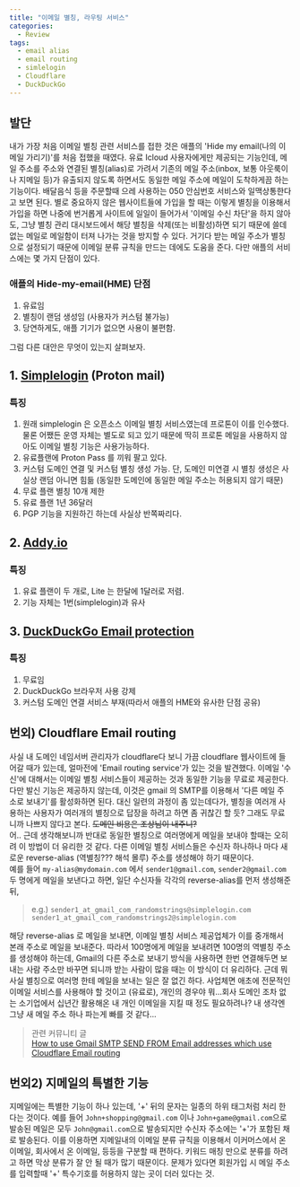 ```yaml
---
title: "이메일 별칭, 라우팅 서비스"
categories:
  - Review
tags:
  - email alias
  - email routing
  - simlelogin
  - Cloudflare
  - DuckDuckGo
---
```


## 발단

내가 가장 처음 이메일 별칭 관련 서비스를 접한 것은 애플의 'Hide my email(나의 이메일 가리기)'를 처음 접했을 때였다. 유료 Icloud 사용자에게만 제공되는 기능인데, 메일 주소를 주소와 연결된 별칭(alias)로 가려서 기존의 메일 주소(inbox, 보통 아웃룩이나 지메일 등)가 유출되지 않도록 하면서도 동일한 메일 주소에 메일이 도착하게끔 하는 기능이다. 배달음식 등을 주문할때 으레 사용하는 050 안심번호 서비스와 일맥상통한다고 보면 된다. 별로 중요하지 않은 웹사이트들에 가입을 할 때는 이렇게 별칭을 이용해서 가입을 하면 나중에 번거롭게 사이트에 일일이 들어가서 '이메일 수신 차단'을 하지 않아도, 그냥 별칭 관리 대시보드에서 해당 별칭을 삭제(또는 비활성)하면 되기 때문에 쓸데 없는 메일로 메일함이 터져 나가는 것을 방지할 수 있다. 거기다 받는 메일 주소가 별칭으로 설정되기 때문에 이메일 분류 규칙을 만드는 데에도 도움을 준다. 다만 애플의 서비스에는 몇 가지 단점이 있다.

### 애플의 Hide-my-email(HME) 단점

1. 유료임
2. 별칭이 랜덤 생성임 (사용자가 커스텀 불가능)
3. 당연하게도, 애플 기기가 없으면 사용이 불편함. 

그럼 다른 대안은 무엇이 있는지 살펴보자.

## 1. [Simplelogin](https://simplelogin.io/) (Proton mail)

### 특징

1. 원래 simplelogin 은 오픈소스 이메일 별칭 서비스였는데 프로톤이 이를 인수했다. 물론 어쨌든 운영 자체는 별도로 되고 있기 때문에 딱히 프로톤 메일을 사용하지 않아도 이메일 별칭 기능은 사용가능하다.
2. 유료플랜에 Proton Pass 를 끼워 팔고 있다.
3. 커스텀 도메인 연결 및 커스텀 별칭 생성 가능. 단, 도메인 미연결 시 별칭 생성은 사실상 랜덤 아니면 힘듦 (동일한 도메인에 동일한 메일 주소는 허용되지 않기 때문)
4. 무료 플랜 별칭 10개 제한
5. 유료 플랜 1년 36달러
6. PGP 기능을 지원하긴 하는데 사실상 반쪽짜리다.

## 2. [Addy.io](https://addy.io/)

### 특징

1. 유료 플랜이 두 개로, Lite 는 한달에 1달러로 저렴.
2. 기능 자체는 1번(simplelogin)과 유사

## 3. [DuckDuckGo Email protection](https://duckduckgo.com/email/)

### 특징

1. 무료임
2. DuckDuckGo 브라우저 사용 강제
3. 커스텀 도메인 연결 서비스 부재(따라서 애플의 HME와 유사한 단점 공유)

## 번외) Cloudflare Email routing

사실 내 도메인 네임서버 관리자가 cloudflare다 보니 가끔 cloudflare 웹사이트에 들어갈 때가 있는데, 얼마전에 'Email routing service'가 있는 것을 발견했다. 이메일 '수신'에 대해서는 이메일 별칭 서비스들이 제공하는 것과 동일한 기능을 무료로 제공한다. 다만 발신 기능은 제공하지 않는데, 이것은 gmail 의 SMTP를 이용해서 '다른 메일 주소로 보내기'를 활성화하면 된다. 대신 일련의 과정이 좀 있는데다가, 별칭을 여러개 사용하는 사용자가 여러개의 별칭으로 답장을 하려고 하면 좀 귀찮긴 할 듯? 그래도 무료니까 나쁘지 않다고 본다. ~~도메인 비용은 조상님이 내주니?~~  
어.. 근데 생각해보니까 반대로 동일한 별칭으로 여러명에게 메일을 보내야 할때는 오히려 이 방법이 더 유리한 것 같다. 다른 이메일 별칭 서비스들은 수신자 하나하나 마다 새로운 reverse-alias (역별칭??? 해석 몰루) 주소를 생성해야 하기 때문이다.  
예를 들어 `my-alias@mydomain.com` 에서 `sender1@gmail.com`, `sender2@gmail.com` 두 명에게 메일을 보낸다고 하면, 일단 수신자들 각각의 reverse-alias를 먼저 생성해준 뒤,

> e.g.)     `sender1_at_gmail_com_randomstrings@simplelogin.com`
> `sender1_at_gmail_com_randomstrings2@simplelogin.com`

해당 reverse-alias 로 메일을 보내면, 이메일 별칭 서비스 제공업체가 이를 중개해서 본래 주소로 메일을 보내준다. 따라서 100명에게 메일을 보내려면 100명의 역별칭 주소를 생성해야 하는데, Gmail의 다른 주소로 보내기 방식을 사용하면 한번 연결해두면 보내는 사람 주소만 바꾸면 되니까 받는 사람이 많을 때는 이 방식이 더 유리하다. 근데 뭐 사실 별칭으로 여러명 한테 메일을 보내는 일은 잘 없긴 하다. 사업체면 애초에 전문적인 이메일 서비스를 사용해야 할 것이고 (유료로), 개인의 경우야 뭐...회사 도메인 조차 없는 소기업에서 십년간 활용해온 내 개인 이메일을 지킬 때 정도 필요하려나? 내 생각엔 그냥 새 메일 주소 하나 파는게 빠를 것 같다...

> 관련 커뮤니티 글  
> [How to use Gmail SMTP SEND FROM Email addresses which use Cloudflare Email routing](https://community.cloudflare.com/t/solved-how-to-use-gmail-smtp-to-send-from-an-email-address-which-uses-cloudflare-email-routing/382769)

## 번외2) 지메일의 특별한 기능

지메일에는 특별한 기능이 하나 있는데, '+' 뒤의 문자는 일종의 하위 태그처럼 처리 한다는 것이다. 예를 들어 `John+shopping@gmail.com` 이나 `John+game@gmail.com`으로 발송된 메일은 모두 `John@gmail.com`으로 발송되지만 수신자 주소에는 '+'가 포함된 채로 발송된다. 이를 이용하면 지메일내의 이메일 분류 규칙을 이용해서 이커머스에서 온 이메일, 회사에서 온 이메일, 등등을 구분할 때 편하다. 키워드 매칭 만으로 분류를 하려고 하면 막상 분류가 잘 안 될 때가 많기 때문이다. 문제가 있다면 회원가입 시 메일 주소를 입력할때 '+' 특수기호를 허용하지 않는 곳이 더러 있다는 것. 